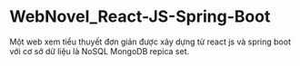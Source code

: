 # WebNovel_React-JS-Spring-Boot
Một web xem tiểu thuyết đơn giản được xây dựng từ react js và spring boot với cơ sở dữ liệu là NoSQL MongoDB repica set. 
